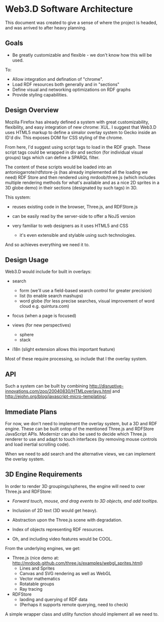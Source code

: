 Web3.D Software Architecture
============================

This document was created to give a sense of where the project is headed, and was arrived to after heavy planning. 

Goals
-----

- Be greatly customizable and flexible - we don't know how this will be used. 

To:

- Allow integration and defination of "chrome".
- Load RDF resources both generally and in "sections"
- Define visual and networking optimizations on RDF graphs
- Provide styling capabilities.


Design Overview
---------------

Mozilla Firefox has already defined a system with great customizability, flexibility, and easy integration of new chrome: XUL. I suggest that Web3.D uses HTML5 markup to define a simalor overlay system to Gecko inside an ID'd div. This exposes DOM for CSS styling of the chrome.

From here, I'd suggest using script tags to load in the RDF graph. These script tags could be wrapped in div and section (for individual visual groups) tags which can define a SPARQL filter. 

The content of these scripts would be loaded into an antoniogarrote/rdfstore-js (has already implemented all the loading we need) RDF Store and then rendered using mrdoob/three.js (which includes multiple rendering methods for what's available and as a nice 2D sprites in a 3D globe demo) in their sections (designated by such tags) in 3D. 

This system:

- reuses existing code in the browser, Three.js, and RDFStore.js
- can be easily read by the server-side to offer a NoJS version
- very familiar to web designers as it uses HTML5 and CSS

	- it's even extensible and stylable using such technologies.

And so achieves everything we need it to. 

Design Usage
------------

Web3.D would include for built in overlays:

- search

  - form (we'll use a field-based search control for greater precision)
  - list (to enable search mashups)
  - word globe (for less precise searches, visual improvement of word cloud e.g. quintura.com)

- focus (when a page is focused)
- views (for new perspectives)

  - sphere
  - stack

- i18n (slight extension allows this important feature)

Most of these require processing, so include that I the overlay system. 

API
---

Such a system can be built by combining http://disruptive-innovations.com/zoo/20040830/HTMLoverlays.html and http://ejohn.org/blog/javascript-micro-templating/.

Immediate Plans
---------------

For now, we don't need to implement the overlay system, but a 3D and RDF engine. These can be built ontop of the mentioned
Three.js and RDFStore JavaScript APIs. Modernizr can also be used to decide which Three.js renderer to use and adapt to 
touch interfaces (by removing mouse controls and load inertial scrolling code). 

When we need to add search and the alternative views, we can implement the overlay system. 

3D Engine Requirements
----------------------

In order to render 3D groupings/spheres, the engine will need to over Three.js and RDFStore:

- *Forward touch, mouse, and drag events to 3D objects, and add tooltips.*
- Inclusion of 2D text (3D would get heavy). 
- Abstraction upon the Three.js scene with degradation. 
- Index of objects representing RDF resources. 

- Oh, and including video features would be COOL.

From the underlying engines, we get:

- Three.js (nice demo at: http://mrdoob.github.com/three.js/examples/webgl_sprites.html)
	- Lines and Sprites
 	- Canvas and SVG rendering as well as WebGL
  	- Vector mathematics
	- Rotatable groups
 	- Ray tracing
- RDFStore
	- laoding and querying of RDF data
	- (Perhaps it supports remote querying, need to check)

A simple wrapper class and utility function should implement all we need to.